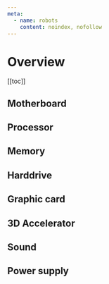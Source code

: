```yaml
---
meta:
  - name: robots
    content: noindex, nofollow
---
```


# Overview

[[toc]]

## Motherboard

## Processor

## Memory

## Harddrive

## Graphic card

## 3D Accelerator

## Sound

## Power supply
